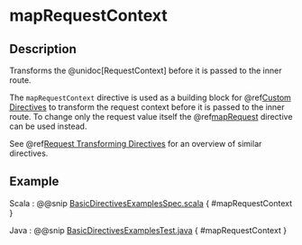 # mapRequestContext

## Description

Transforms the @unidoc[RequestContext] before it is passed to the inner route.

The `mapRequestContext` directive is used as a building block for @ref[Custom Directives](../custom-directives.md) to transform
the request context before it is passed to the inner route. To change only the request value itself the
@ref[mapRequest](mapRequest.md) directive can be used instead.

See @ref[Request Transforming Directives](index.md#request-transforming-directives-java) for an overview of similar directives.

## Example

Scala
:  @@snip [BasicDirectivesExamplesSpec.scala]($test$/scala/docs/http/scaladsl/server/directives/BasicDirectivesExamplesSpec.scala) { #mapRequestContext }

Java
:  @@snip [BasicDirectivesExamplesTest.java]($test$/java/docs/http/javadsl/server/directives/BasicDirectivesExamplesTest.java) { #mapRequestContext }
